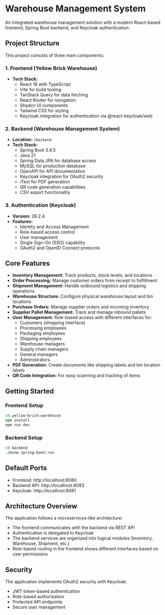# Warehouse Management System

An integrated warehouse management solution with a modern React-based frontend, Spring Boot backend, and Keycloak authentication.

## Project Structure

This project consists of three main components:

### 1. Frontend (Yellow Brick Warehouse)
- **Tech Stack:**
  - React 18 with TypeScript
  - Vite for build tooling
  - TanStack Query for data fetching
  - React Router for navigation
  - Shadcn UI components
  - Tailwind CSS for styling
  - Keycloak integration for authentication via @react-keycloak/web

### 2. Backend (Warehouse Management System)
- **Location:** `/backend`
- **Tech Stack:**
  - Spring Boot 3.4.5
  - Java 21
  - Spring Data JPA for database access
  - MySQL for production database
  - OpenAPI for API documentation
  - Keycloak integration for OAuth2 security
  - iText for PDF generation
  - QR code generation capabilities
  - CSV export functionality

### 3. Authentication (Keycloak)
- **Version:** 26.2.4
- **Features:**
  - Identity and Access Management
  - Role-based access control
  - User management
  - Single Sign-On (SSO) capability
  - OAuth2 and OpenID Connect protocols

## Core Features

- **Inventory Management:** Track products, stock levels, and locations
- **Order Processing:** Manage customer orders from receipt to fulfillment
- **Shipment Management:** Handle outbound logistics and shipping operations
- **Warehouse Structure:** Configure physical warehouse layout and bin locations
- **Purchase Orders:** Manage supplier orders and incoming inventory
- **Supplier Pallet Management:** Track and manage inbound pallets
- **User Management:** Role-based access with different interfaces for:
  - Customers (shopping interface)
  - Processing employees
  - Packaging employees
  - Shipping employees
  - Warehouse managers
  - Supply chain managers
  - General managers
  - Administrators
- **PDF Generation:** Create documents like shipping labels and bin location labels
- **QR Code Integration:** For easy scanning and tracking of items

## Getting Started

### Frontend Setup
```bash
cd yellow-brick-warehouse
npm install
npm run dev
```

### Backend Setup
```bash
cd backend
./mvnw spring-boot:run
```



## Default Ports
- Frontend: http://localhost:8080
- Backend API: http://localhost:8083
- Keycloak: http://localhost:8081

## Architecture Overview

The application follows a microservices-like architecture:
- The frontend communicates with the backend via REST API
- Authentication is delegated to Keycloak
- The backend services are organized into logical modules (Inventory, Warehouse, Shipment, etc.)
- Role-based routing in the frontend shows different interfaces based on user permissions

## Security

The application implements OAuth2 security with Keycloak:
- JWT token-based authentication
- Role-based authorization
- Protected API endpoints
- Secure user management 